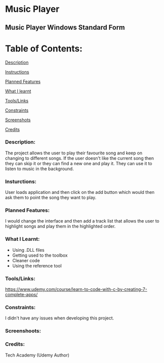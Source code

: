 # Music Player

## Music Player Windows Standard Form

# Table of Contents:
[Description](#Description)  
<a name="Description"/>

[Instructions](#Instructions)  
<a name="Instructions"/>

[Planned Features](#Planned_Features)  
<a name="Planned_Features"/>

[What I learnt](#What_I_Learnt)  
<a name="What_I_Learnt"/>

[Tools/Links](#Tools/Links)  
<a name="Tool/Links"/>

[Constraints](#Constraints)  
<a name="Constraints"/>

[Screenshots](#Screenshots)
<a name="Screenshots"/>

[Credits](#Credits)  
<a name="Credits"/>


### Description:

The project allows the user to play their favourite song and keep on changing to different songs. If the user doesn't like the current song then they can skip it or they can find a new one and play it. They can use it to listen to music in the background.

### Insturctions:

User loads application and then click on the add button which would then ask them to point the song they want to play.

### Planned Features:
I would change the interface and then add a track list that allows the user to highlight songs and play them in the highlighted order. 

### What I Learnt:
- Using .DLL files
- Getting used to the toolbox
- Cleaner code
- Using the reference tool

### Tools/Links:
https://www.udemy.com/course/learn-to-code-with-c-by-creating-7-complete-apps/

### Constraints:

I didn't have any issues when developing this project.

### Screenshoots:

### Credits:
Tech Academy (Udemy Author)
